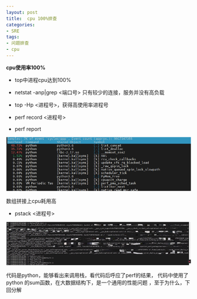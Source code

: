 ```yaml
---
layout: post
title:  cpu 100%排查
categories:
- SRE
tags:
- 问题排查
- cpu
---
```


**cpu使用率100%**

- top中进程cpu达到100%

- netstat -anp|grep <端口号> 只有较少的连接，服务并没有高负载

- top -Hp <进程号>，获得高使用率进程号
- perf record <进程号>
- perf report

![perf.png](images/sre/cpu/20230723/perf.png)

数组拼接上cpu耗用高

- pstack <进程号>

![pstack.png](images/sre/cpu/20230723/pstack.png)

代码是python，能够看出来调用栈，看代码后呼应了perf的结果，
代码中使用了python 的sum函数，在大数据结构下，是一个通用的性能问题
，至于为什么，下回分解



